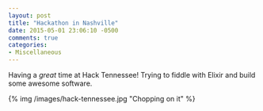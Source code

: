 ```yaml
---
layout: post
title: "Hackathon in Nashville"
date: 2015-05-01 23:06:10 -0500
comments: true
categories: 
- Miscellaneous
---
```

Having a *great* time at Hack Tennessee!  Trying to fiddle with Elixir and build
some awesome software.

{% img /images/hack-tennessee.jpg "Chopping on it" %}
